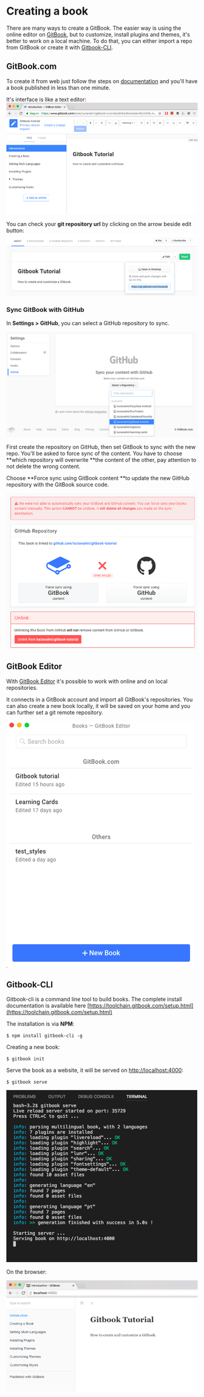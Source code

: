 # Creating a book

There are many ways to create a GitBook. The easier way is using the online editor on [GitBook](https://www.gitbook.com/), but to customize, install plugins and themes, it's better to work on a local machine. To do that, you can either import a repo from GitBook or create it with [Gitbook-CLI](https://toolchain.gitbook.com/setup.html).

## GitBook.com

To create it from web just follow the steps on [documentation](https://www.gitbook.com/) and you'll have a book published in less than one minute.

It's interface is like a text editor:![](/assets/gitbook-online.png)

You can check your **git repository url** by clicking on the arrow beside edit button:![](./assets/gitbook-git-repo.png)

### Sync GitBook with GitHub

In **Settings &gt; GitHub**, you can select a GitHub repository to sync.

![](./assets/sync-github.png)

First create the repository on GitHub, then set GitBook to sync with the new repo. You'll be asked to force sync of the content. You have to choose **which repository will overwrite **the content of the other, pay attention to not delete the wrong content.

Choose **Force sync using GitBook content **to update the new GitHub repository with the GitBook source code.

![](./assets/sync-gihub.png)

## GitBook Editor

With [GitBook Editor](https://www.gitbook.com/editor) it's possible to work with online and on local repositories.

It connects in a GitBook account and import all GitBook's repositories. You can also create a new book locally, it will be saved on your home and you can further set a git remote repository.

![](./assets/gitbook-editor.png)





## Gitbook-CLI

Gitbook-cli is a command line tool to build books. The complete install documentation is available here [https://toolchain.gitbook.com/setup.html](https://toolchain.gitbook.com/setup.html)

The installation is via **NPM**:

```
$ npm install gitbook-cli -g
```

Creating a new book:

```
$ gitbook init
```

Serve the book as a website, it will be served on [http://localhost:4000](http://localhost:4000):

```
$ gitbook serve
```

![](./assets/gitbook-serve.png)

On the browser:

![](./assets/gitbook-serve-browser.png)

